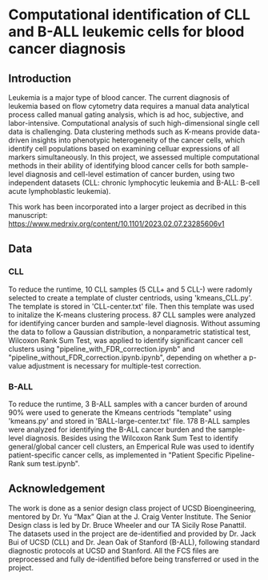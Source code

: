 # Computational identification of CLL and B-ALL leukemic cells for blood cancer diagnosis
## Introduction
Leukemia is a major type of blood cancer. The current diagnosis of leukemia based on flow cytometry data requires a manual data analytical process called manual gating analysis, which is ad hoc, subjective, and labor-intensive. Computational analysis of such high-dimensional single cell data is challenging. Data clustering methods such as K-means provide data-driven insights into phenotypic heterogeneity of the cancer cells, which identify cell populations based on examining celluar expressions of all markers simultaneously. In this project, we assessed multiple computational methods in their ability of identifying blood cancer cells for both sample-level diagnosis and cell-level estimation of cancer burden, using two independent datasets (CLL: chronic lymphocytic leukemia and B-ALL: B-cell acute lymphoblastic leukemia). 

This work has been incorporated into a larger project as decribed in this manuscript: https://www.medrxiv.org/content/10.1101/2023.02.07.23285606v1
## Data
### CLL
To reduce the runtime, 10 CLL samples (5 CLL+ and 5 CLL-) were radomly selected to create a template of cluster centriods, using 'kmeans_CLL.py'. The template is stored in 'CLL-center.txt' file. Then this template was used to initalize the K-means clustering process. 87 CLL samples were analyzed for identifying cancer burden and sample-level diagnosis. Without assuming the data to follow a Gaussian distribution, a nonparametric statistical test, Wilcoxon Rank Sum Test, was applied to identify significant cancer cell clusters using "pipeline_with_FDR_correction.ipynb" and "pipeline_without_FDR_correction.ipynb.ipynb", depending on whether a p-value adjustment is necessary for multiple-test correction.

### B-ALL
To reduce the runtime, 3 B-ALL samples with a cancer burden of around 90% were used to generate the Kmeans centriods "template" using 'kmeans.py' and stored in 'BALL-large-center.txt' file. 178 B-ALL samples were analyzed for identifying the B-ALL cancer burden and the sample-level diagnosis. Besides using the Wilcoxon Rank Sum Test to identify general/global cancer cell clusters, an Emperical Rule was used to identify patient-specific cancer cells, as implemented in "Patient Specific Pipeline-Rank sum test.ipynb".

## Acknowledgement
The work is done as a senior design class project of UCSD Bioengineering, mentored by Dr. Yu “Max” Qian at the J. Craig Venter Institute. The Senior Design class is led by Dr. Bruce Wheeler and our TA Sicily Rose Panattil. The datasets used in the project are de-identified and provided by Dr. Jack Bui of UCSD (CLL) and Dr. Jean Oak of Stanford (B-ALL), following standard diagnostic protocols at UCSD and Stanford. All the FCS files are preprocessed and fully de-identified before being transferred or used in the project.
